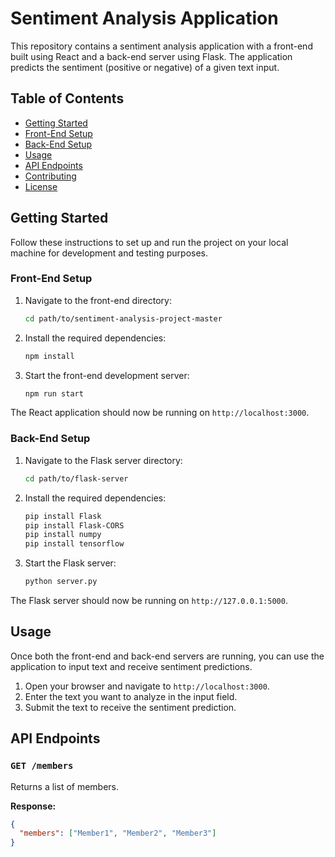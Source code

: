 # Sentiment Analysis Application

This repository contains a sentiment analysis application with a front-end built using React and a back-end server using Flask. The application predicts the sentiment (positive or negative) of a given text input.

## Table of Contents
- [Getting Started](#getting-started)
- [Front-End Setup](#front-end-setup)
- [Back-End Setup](#back-end-setup)
- [Usage](#usage)
- [API Endpoints](#api-endpoints)
- [Contributing](#contributing)
- [License](#license)

## Getting Started

Follow these instructions to set up and run the project on your local machine for development and testing purposes.

### Front-End Setup

1. Navigate to the front-end directory:
    ```bash
    cd path/to/sentiment-analysis-project-master
    ```

2. Install the required dependencies:
    ```bash
    npm install
    ```

3. Start the front-end development server:
    ```bash
    npm run start
    ```

The React application should now be running on `http://localhost:3000`.

### Back-End Setup

1. Navigate to the Flask server directory:
    ```bash
    cd path/to/flask-server
    ```

2. Install the required dependencies:
    ```bash
    pip install Flask
    pip install Flask-CORS
    pip install numpy
    pip install tensorflow
    ```

3. Start the Flask server:
    ```bash
    python server.py
    ```

The Flask server should now be running on `http://127.0.0.1:5000`.

## Usage

Once both the front-end and back-end servers are running, you can use the application to input text and receive sentiment predictions.

1. Open your browser and navigate to `http://localhost:3000`.
2. Enter the text you want to analyze in the input field.
3. Submit the text to receive the sentiment prediction.

## API Endpoints

### `GET /members`

Returns a list of members.

**Response:**
```json
{
  "members": ["Member1", "Member2", "Member3"]
}
